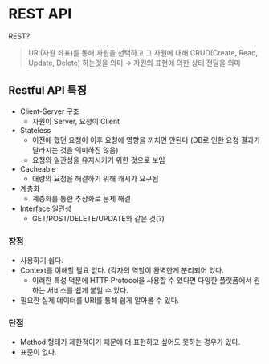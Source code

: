 # REST API

REST?
> URI(자원 좌표)를 통해 자원을 선택하고 그 자원에 대해 CRUD(Create, Read, Update, Delete) 하는것을 의미 → 자원의 표현에 의한 상태 전달을 의미

## Restful API 특징

* Client-Server 구조
    * 자원이 Server, 요청이 Client
* Stateless
    * 이전에 했던 요청이 이후 요청에 영향을 끼치면 안된다 (DB로 인한 요청 결과가 달라지는 것을 의미하진 않음)
    * 요청의 일관성을 유지시키기 위한 것으로 보임
* Cacheable
    * 대량의 요청을 해결하기 위해 캐시가 요구됨
* 계층화
    * 계층화를 통한 추상화로 문제 해결
* Interface 일관성
    * GET/POST/DELETE/UPDATE와 같은 것(?)


### 장점

* 사용하기 쉽다.
* Context를 이해할 필요 없다. (각자의 역할이 완벽한게 분리되어 있다.
    * 이러한 특성 덕분에 HTTP Protocol을 사용할 수 있다면 다양한 플랫폼에서 원하는 서비스를 쉽게 붙일 수 있다.
* 필요한 실제 데이터를 URI를 통해 쉽게 알아볼 수 있다.

### 단점
* Method 형태가 제한적이기 때문에 더 표현하고 싶어도 못하는 경우가 있다.
* 표준이 없다.

